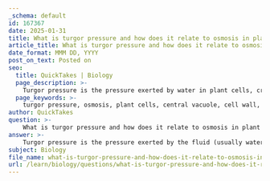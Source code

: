 ```yaml
---
_schema: default
id: 167367
date: 2025-01-31
title: What is turgor pressure and how does it relate to osmosis in plant cells?
article_title: What is turgor pressure and how does it relate to osmosis in plant cells?
date_format: MMM DD, YYYY
post_on_text: Posted on
seo:
  title: QuickTakes | Biology
  page_description: >-
    Turgor pressure is the pressure exerted by water in plant cells, crucial for maintaining structure and rigidity. It is directly related to osmosis and influenced by the tonicity of surrounding solutions.
  page_keywords: >-
    turgor pressure, osmosis, plant cells, central vacuole, cell wall, structural integrity, rigidity, hypotonic solution, isotonic solution, hypertonic solution, water movement, plasmolysis, tonicity, plant health
author: QuickTakes
question: >-
    What is turgor pressure and how does it relate to osmosis in plant cells?
answer: >-
    Turgor pressure is the pressure exerted by the fluid (usually water) inside the central vacuole of a plant cell against the cell wall. This pressure is crucial for maintaining the structural integrity and rigidity of plant cells, allowing them to hold their shape and resist wilting. Turgor pressure is a direct result of osmosis, which is the movement of water across a selectively permeable membrane from an area of lower solute concentration to an area of higher solute concentration.\n\nIn the context of osmosis, turgor pressure is influenced by the tonicity of the surrounding solution:\n\n1. **Hypotonic Solutions**: When plant cells are placed in a hypotonic solution (where the solute concentration outside the cell is lower than inside), water enters the cell through osmosis. This influx of water increases the turgor pressure, causing the cell to swell and become turgid. This state is beneficial for plants as it helps maintain their structure and supports growth.\n\n2. **Isotonic Solutions**: In an isotonic solution (where the solute concentration is equal inside and outside the cell), there is no net movement of water. The turgor pressure remains stable, and the plant cell maintains its shape without excessive swelling or shrinking.\n\n3. **Hypertonic Solutions**: When plant cells are placed in a hypertonic solution (where the solute concentration outside the cell is higher), water moves out of the cell. This loss of water decreases turgor pressure, leading to a condition known as plasmolysis, where the cell membrane detaches from the cell wall. This can result in wilting and loss of structural integrity in the plant.\n\nIn summary, turgor pressure is a vital aspect of plant cell function, directly related to the process of osmosis and the tonicity of the surrounding environment. Adequate turgor pressure is essential for plant health, as it supports cellular structure and overall plant vitality.
subject: Biology
file_name: what-is-turgor-pressure-and-how-does-it-relate-to-osmosis-in-plant-cells.md
url: /learn/biology/questions/what-is-turgor-pressure-and-how-does-it-relate-to-osmosis-in-plant-cells
---
```


&nbsp;